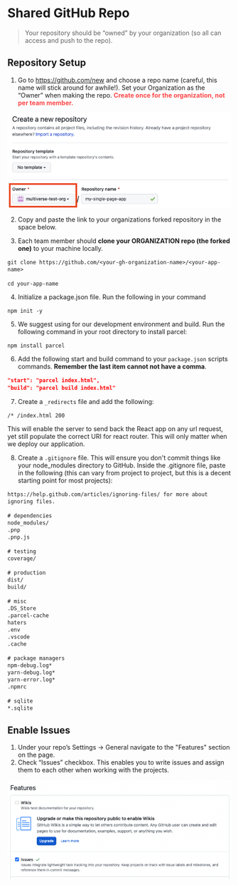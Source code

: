 # Shared GitHub Repo

> Your repository should be “owned” by your organization (so all can access and push to the repo).

## Repository Setup

1. Go to https://github.com/new and choose a repo name (careful, this name will stick around for awhile!). Set your Organization as the “Owner” when making the repo. <span style = "color: #FE4646">**Create once for the organization, not per team member.**</span>

![Create a New Repo For Organization](./assets/RepoOrg.png)

2. Copy and paste the link to your organizations forked repository in the space below.

3. Each team member should **clone your ORGANIZATION repo (the forked one)** to your machine locally.

```shell
git clone https://github.com/<your-gh-organization-name>/<your-app-name>

cd your-app-name
```

4. Initialize a package.json file. Run the following in your command 
```shell
npm init -y
```

5. We suggest using for our development environment and build. Run the following command in your root directory to install parcel:

```shell
npm install parcel
```

6. Add the following start and build command to your `package.json` scripts commands. **Remember the last item cannot not have a comma**.

```json
"start": "parcel index.html",
"build": "parcel build index.html"
```

7. Create a `_redirects` file and add the following:

```plaintex
/* /index.html 200
```
This will enable the server to send back the React app on any url request, yet still populate the correct URI for react router. This will only matter when we deploy our application.

8. Create a `.gitignore` file. This will ensure you don't commit things like your node_modules directory to GitHub. Inside the .gitignore file, paste in the following (this can vary from project to project, but this is a decent starting point for most projects):

```plaintext
https://help.github.com/articles/ignoring-files/ for more about ignoring files.

# dependencies
node_modules/
.pnp
.pnp.js

# testing
coverage/

# production
dist/
build/

# misc
.DS_Store
.parcel-cache
haters
.env
.vscode
.cache

# package managers
npm-debug.log*
yarn-debug.log*
yarn-error.log*
.npmrc

# sqlite
*.sqlite
```

## Enable Issues
1. Under your repo’s Settings → General navigate to the "Features" section on the page.
2. Check “Issues” checkbox. This enables you to write issues and assign them to each other when working with the projects.

![Enabling Repo Issues](./assets/RepoIssues.png)